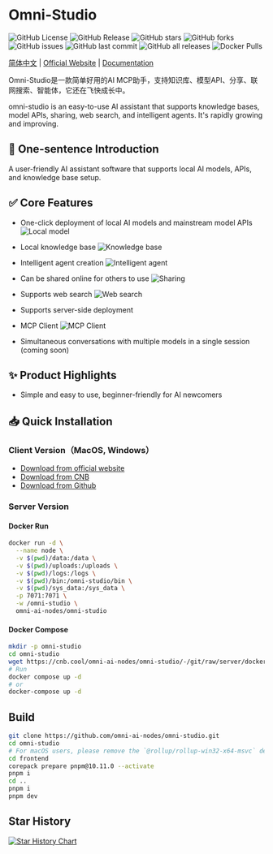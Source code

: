 # Omni-Studio
![GitHub License](https://img.shields.io/github/license/omni-ai-nodes/omni-studio)
![GitHub Release](https://img.shields.io/github/v/release/omni-ai-nodes/omni-studio)
![GitHub stars](https://img.shields.io/github/stars/omni-ai-nodes/omni-studio?style=social)
![GitHub forks](https://img.shields.io/github/forks/omni-ai-nodes/omni-studio?style=social)
![GitHub issues](https://img.shields.io/github/issues/omni-ai-nodes/omni-studio)
![GitHub last commit](https://img.shields.io/github/last-commit/omni-ai-nodes/omni-studio)
![GitHub all releases](https://img.shields.io/github/downloads/omni-ai-nodes/omni-studio/total)
![Docker Pulls](https://img.shields.io/docker/pulls/omni-ai-nodes/omni-studio)


[简体中文](README.zh_cn.md) | [Official Website](https://www.omni-studio.com/) | [Documentation](https://docs.omni-studio.com/)

Omni-Studio是一款简单好用的AI MCP助手，支持知识库、模型API、分享、联网搜索、智能体，它还在飞快成长中。

omni-studio is an easy-to-use AI assistant that supports knowledge bases, model APIs, sharing, web search, and intelligent agents. It's rapidly growing and improving.

## 🚀 One-sentence Introduction  

A user-friendly AI assistant software that supports local AI models, APIs, and knowledge base setup.

## ✅ Core Features  

- One-click deployment of local AI models and mainstream model APIs
![Local model](.github/assets/img/1_en.png)
- Local knowledge base
![Knowledge base](.github/assets/img/3_en.png)
- Intelligent agent creation
![Intelligent agent](.github/assets/img/4_en.png)
  
- Can be shared online for others to use
![Sharing](.github/assets/img/5_en.png)

- Supports web search
![Web search](.github/assets/img/6_en.png)

- Supports server-side deployment 

- MCP Client
![MCP Client](.github/assets/img/7_en.png)

- Simultaneous conversations with multiple models in a single session (coming soon)  

## ✨ Product Highlights  
- Simple and easy to use, beginner-friendly for AI newcomers  

## 📥 Quick Installation

### Client Version（MacOS, Windows） 

- [Download from official website](https://www.omni-studio.com/)   
- [Download from CNB](https://cnb.cool/omni-ai-nodes/omni-studio/-/releases/)  
- [Download from Github](https://github.com/omni-ai-nodes/omni-studio/releases)  

### Server Version

#### Docker Run
```bash 
docker run -d \
  --name node \
  -v $(pwd)/data:/data \
  -v $(pwd)/uploads:/uploads \
  -v $(pwd)/logs:/logs \
  -v $(pwd)/bin:/omni-studio/bin \
  -v $(pwd)/sys_data:/sys_data \
  -p 7071:7071 \
  -w /omni-studio \
  omni-ai-nodes/omni-studio
```

#### Docker Compose
```bash
mkdir -p omni-studio
cd omni-studio
wget https://cnb.cool/omni-ai-nodes/omni-studio/-/git/raw/server/docker-compose.yml
# Run
docker compose up -d
# or
docker-compose up -d
``` 
## Build
```bash
git clone https://github.com/omni-ai-nodes/omni-studio.git
cd omni-studio
# For macOS users, please remove the `@rollup/rollup-win32-x64-msvc` dependency in [package.json](http://_vscodecontentref_/0)
cd frontend
corepack prepare pnpm@10.11.0 --activate
pnpm i
cd ..
pnpm i
pnpm dev
```

## Star History

[![Star History Chart](https://api.star-history.com/svg?repos=omni-ai-nodes/omni-studio&type=Date)](https://www.star-history.com/#omni-ai-nodes/omni-studio&Date)
